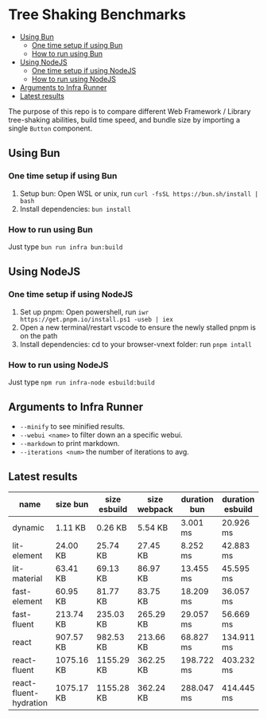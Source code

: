 # Tree Shaking Benchmarks

<!-- TOC -->
- [Using Bun](#using-bun)
  - [One time setup if using Bun](#one-time-setup-if-using-bun)
  - [How to run using Bun](#how-to-run-using-bun)
- [Using NodeJS](#using-nodejs)
  - [One time setup if using NodeJS](#one-time-setup-if-using-nodejs)
  - [How to run using NodeJS](#how-to-run-using-nodejs)
- [Arguments to Infra Runner](#arguments-to-infra-runner)
- [Latest results](#latest-results)
<!-- /TOC -->


The purpose of this repo is to compare different Web Framework / Library tree-shaking abilities, build time speed, and bundle size by importing a single `Button` component. 


## Using Bun
### One time setup if using Bun
1. Setup bun: Open WSL or unix, run `curl -fsSL https://bun.sh/install | bash`
2. Install dependencies: `bun install`
### How to run using Bun
Just type `bun run infra bun:build`


## Using NodeJS
### One time setup if using NodeJS
1. Set up pnpm: Open powershell, run `iwr https://get.pnpm.io/install.ps1 -useb | iex`
2. Open a new terminal/restart vscode to ensure the newly stalled pnpm is on the path
3. Install dependencies: cd to your browser-vnext folder: run `pnpm intall`

### How to run using NodeJS
Just type `npm run infra-node esbuild:build`

## Arguments to Infra Runner
-  `--minify` to see minified results.
-  `--webui <name>` to filter down an a specific webui.
-  `--markdown` to print markdown.
-  `--iterations <num>` the number of iterations to avg.

## Latest results
| name | size bun | size esbuild | size webpack | duration bun | duration esbuild | duration webpack |
| --- | --- | --- | --- | --- | --- | ---
| dynamic | 1.11 KB | 0.26 KB | 5.54 KB | 3.001 ms | 20.926 ms | 415.204 ms |
| lit-element | 24.00 KB | 25.74 KB | 27.45 KB | 8.252 ms | 42.883 ms | 1628.428 ms |
| lit-material | 63.41 KB | 69.13 KB | 86.97 KB | 13.455 ms | 45.595 ms | 2652.559 ms |
| fast-element | 60.95 KB | 81.77 KB | 83.75 KB | 18.209 ms | 36.057 ms | 1598.785 ms |
| fast-fluent | 213.74 KB | 235.03 KB | 265.29 KB | 29.057 ms | 56.669 ms | 3876.024 ms |
| react | 907.57 KB | 982.53 KB | 213.66 KB | 68.827 ms | 134.911 ms | 2191.706 ms |
| react-fluent | 1075.16 KB | 1155.29 KB | 362.25 KB | 198.722 ms | 403.232 ms | 8304.037 ms |
| react-fluent-hydration | 1075.17 KB | 1155.28 KB | 362.24 KB | 288.047 ms | 414.445 ms | 9302.264 ms |

